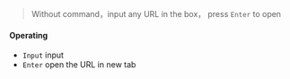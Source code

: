 > Without command，input any URL in the box， press `Enter` to open

#### Operating
- `Input` input
- `Enter` open the URL in new tab
